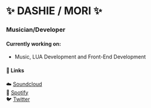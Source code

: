 # ✨ DASHIE / MORI ✨

### Musician/Developer

#### Currently working on:

- Music, LUA Development and Front-End Development

#### 📣 Links

☁️ [Soundcloud](https://soundcloud.com/dshie)  
💚 [Spotify](https://open.spotify.com/artist/6uQKiJZQe4rjkMF0HxIGTl)  
🐦 [Twitter](https://twitter.com/dshie_)
